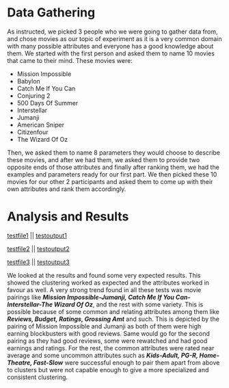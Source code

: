 # Data Gathering

As instructed, we picked 3 people who we were going to gather data from, and chose movies as our topic of experiment as it is a very common domain with many possible attributes and everyone has a good knowledge about them. We started with the first person and asked them to name 10 movies that came to their mind. 
These movies were: 
- Mission Impossible
- Babylon
- Catch Me If You Can
- Conjuring 2
- 500 Days Of Summer
- Interstellar
- Jumanji
- American Sniper
- Citizenfour
- The Wizard Of Oz

Then, we asked them to name 8 parameters they would choose to describe these movies, and after we had them, we asked them to provide two opposite ends of those attributes and finally after ranking them, we had the examples and parameters ready for our first part. We then picked these 10 movies for our other 2 participants and asked them to come up with their own attributes and rank them accordingly.


# Analysis and Results

[testfile1](https://github.com/aadiltajani/CSC591-HW/blob/main/etc/data/repgrid_test1.json)  ||  [testoutput1](https://github.com/aadiltajani/CSC591-HW/blob/main/etc/output/repgrid_test1.out)

[testfile2](https://github.com/aadiltajani/CSC591-HW/blob/main/etc/data/repgrid_test2.json)  ||  [testoutput2](https://github.com/aadiltajani/CSC591-HW/blob/main/etc/output/repgrid_test2.out)

[testfile3](https://github.com/aadiltajani/CSC591-HW/blob/main/etc/data/repgrid_test3.json)  ||  [testoutput3](https://github.com/aadiltajani/CSC591-HW/blob/main/etc/output/repgrid_test3.out)

We looked at the results and found some very expected results. This showed the clustering worked as expected and the attributes worked in favour as well. A very strong trend found in all these tests was movie pairings like  **_Mission Impossible-Jumanji, Catch Me If You Can-Interstellar-The Wizard Of Oz_**,  and the rest with some variety. This is possible because of some common and relating attributes among them like   **_Reviews, Budget, Ratings, Grossing Amt_**   and such. This is depicted by the pairing of Mission Impossible and Jumanji as both of them were high earning blockbusters with good reviews. Same would go for the second pairing as they had good reviews, some were rewatched and had good earnings and ratings. For the rest, the common attributes were rated near average and some uncommon attributes such as   **_Kids-Adult, PG-R, Home-Theatre, Fast-Slow_**   were successful enough to pair them apart from above to clusters but were not capable enough to give a more specialized and consistent clustering.
